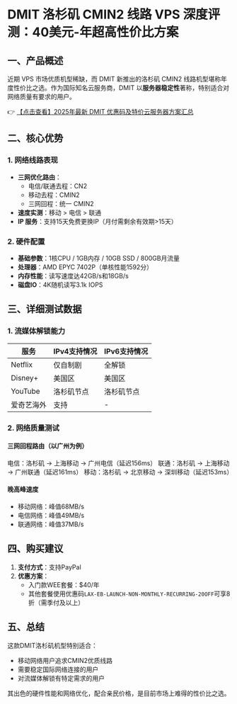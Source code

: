 # DMIT 洛杉矶 CMIN2 线路 VPS 深度评测：40美元-年超高性价比方案

## 一、产品概述

近期 VPS 市场优质机型稀缺，而 DMIT 新推出的洛杉矶 CMIN2 线路机型堪称年度性价比之选。作为国际知名云服务商，DMIT 以**服务器稳定性**著称，特别适合对网络质量有要求的用户。

👉 [【点击查看】2025年最新 DMIT 优惠码及特价云服务器方案汇总](https://bit.ly/dmit_coupon)

## 二、核心优势

### 1. 网络线路表现
- **三网优化路由**：
  - 电信/联通去程：CN2
  - 移动去程：CMIN2
  - 三网回程：统一 CMIN2
- **速度实测**：移动 > 电信 > 联通
- **IP 服务**：支持15天免费更换IP（月付需剩余有效期>15天）

### 2. 硬件配置
- **基础参数**：1核CPU / 1GB内存 / 10GB SSD / 800GB月流量
- **处理器**：AMD EPYC 7402P（单核性能1592分）
- **内存性能**：读写速度达42GB/s和18GB/s
- **磁盘IO**：4K随机读写3.1k IOPS

## 三、详细测试数据

### 1. 流媒体解锁能力
| 服务       | IPv4支持情况       | IPv6支持情况       |
|------------|-------------------|-------------------|
| Netflix    | 仅自制剧          | 全解锁            |
| Disney+    | 美国区            | 美国区            |
| YouTube    | 洛杉矶节点        | 洛杉矶节点        |
| 爱奇艺海外| 支持              | -                 |

### 2. 网络质量测试
#### 三网回程路由（以广州为例）

电信：洛杉矶 → 上海移动 → 广州电信（延迟156ms）
联通：洛杉矶 → 上海移动 → 广州联通（延迟161ms）
移动：洛杉矶 → 北京移动 → 深圳移动（延迟153ms）

#### 晚高峰速度
- 移动网络：峰值68MB/s
- 电信网络：峰值49MB/s
- 联通网络：峰值37MB/s

## 四、购买建议

1. **支付方式**：支持PayPal
2. **优惠方案**：
   - 入门款WEE套餐：$40/年
   - 其他套餐使用优惠码`LAX-EB-LAUNCH-NON-MONTHLY-RECURRING-20OFF`可享8折（需季付及以上）

## 五、总结

这款DMIT洛杉矶机型特别适合：
- 移动网络用户追求CMIN2优质线路
- 需要稳定国际网络连接的用户
- 对流媒体解锁有特定需求的用户

其出色的硬件性能和网络优化，配合亲民价格，是目前市场上难得的性价比之选。